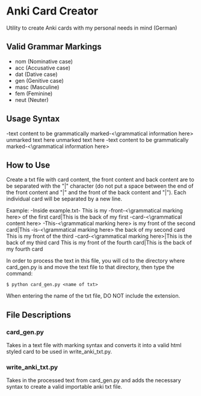 # Anki Card Creator

Utility to create Anki cards with my personal needs in mind (German)

## Valid Grammar Markings
- nom (Nominative case)
- acc (Accusative case)
- dat (Dative case)
- gen (Genitive case)
- masc (Masculine)
- fem (Feminine)
- neut (Neuter)

## Usage Syntax
-text content to be grammatically marked-<\grammatical information here> unmarked text here
unmarked text here -text content to be grammatically marked-<\grammatical information here>

## How to Use
Create a txt file with card content, the front content and back content are to be separated with the "|" character (do not put a space between the end of the front content and "|" and the front of the back content and "|"). Each individual card will be separated by a new line.

Example:
    -Inside example.txt-
        This is my -front-<\grammatical marking here> of the first card|This is the back of my first -card-<\grammatical content here>
        -This-<\grammatical marking here> is my front of the second card|This -is-<\grammatical marking here> the back of my second card
        This is my front of the third -card-<\grammatical marking here>|This is the back of my third card
        This is my front of the fourth card|This is the back of my fourth card

In order to process the text in this file, you will cd to the directory where card_gen.py is and move the text file to that directory, then type the command:
```
$ python card_gen.py <name of txt>
```
When entering the name of the txt file, DO NOT include the extension.

## File Descriptions
### card_gen.py
Takes in a text file with marking syntax and converts it into a valid html styled card to be used in write_anki_txt.py.
### write_anki_txt.py
Takes in the processed text from card_gen.py and adds the necessary syntax to create a valid importable anki txt file.